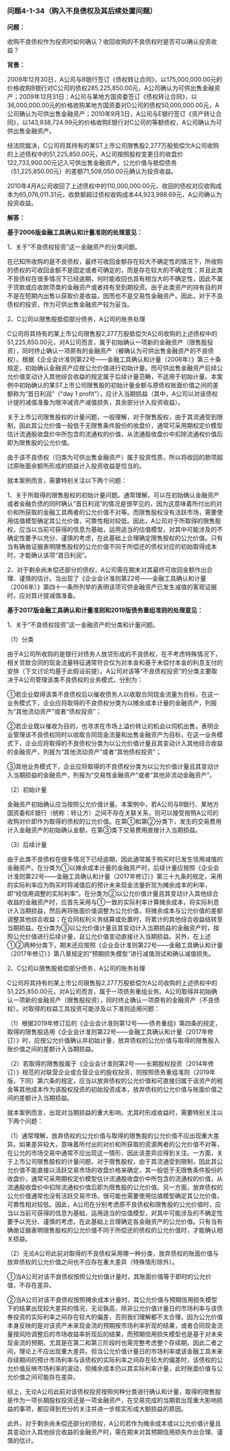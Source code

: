 ### 问题4-1-34（购入不良债权及其后续处置问题）

**问题：**

收购不良债权作为投资时如何确认？收回收购的不良债权时是否可以确认投资收益？

**背景：**

2009年12月30日，A公司与B银行签订《债权转让合同》，以175,000,000.00元的价格收购B银行对C公司的债权285,225,850.00元，A公司确认为可供出售金融资产；2009年12月31日；A公司与某地方国资委签订《债权转让合同》，以36,000,000.00元的价格收购某地方国资委对D公司的债权50,000,000.00元，A公司确认为可供出售金融资产；2010年9月3日，A公司与E银行签订《资产转让合同》，以143,938,724.99元的价格收购E银行对C公司的等额债权，A公司确认为可供出售金融资产。

经法院裁决，C公司将其持有的某ST上市公司限售股2,277万股抵偿欠A公司收购的上述债权中的51,225,850.00元，A公司按照股权变更日的收盘价122,733,900.00元记入可供出售金融资产，公允价值与抵偿债务（51,225,850.00元）的差额71,508,050.00元确认为投资收益。

2010年4月A公司收回了上述债权中的110,000,000.00元，收回的债权对应收购成本为65,076,011.31元，收款额超过债权收购成本44,923,988.69元，A公司确认为投资收益。

**解答：**

**基于2006版金融工具确认和计量准则的处理意见：**

1、关于“不良债权投资”这一金融资产的分类问题。

在已知所收购的是不良债权，最终可收回金额存在较大不确定性的情况下，所收购的债权的可收回金额不是固定或者可确定的，而是存在较大的不确定性；并且此类不良债权在很多情况下已经逾期，何时能收回也具有相当大的不确定性，因此不属于贷款或应收款项类的金融资产或者持有至到期投资。由于此类资产的持有目的并不是在短期内出售以获取价差收益，因而也不是交易性金融资产。因此，对于不良债权的投资，作为可供出售金融资产较为妥当。

2、C公司以限售股抵偿部分债务，A公司的账务处理

C公司将其持有的某上市公司限售股2,277万股抵偿欠A公司收购的上述债权中的51,225,850.00元，对A公司而言，属于初始确认一项新的金融资产（限售股投资），同时终止确认一项原有的金融资产（被确认为可供出售金融资产的不良债权）。根据《企业会计准则第22号——金融工具确认和计量（2006年）》第三十条规定，初始确认金融资产应按公允价值进行初始计量。而可供出售金融资产后续公允价值变动计入其他综合收益的规定属于后续计量范畴，不适用于初始计量。本案例中初始确认的某ST上市公司限售股的初始计量金额与原债权账面价值之间的差额称为“首日利润”（“day
1
profit”），应计入当期损益（其中，A公司以对该债权计提的减值准备为限冲减资产减值损失，其余部分计入投资收益）。

关于上市公司限售股权的计量问题，一般理解，对于限售股权，由于其流通受到限制，因此其公允价值一般低于无限售条件股份的收盘价，通常可采用期权定价模型估计流通股收盘价中所包含的流通权的价值，从流通股收盘价中扣除流通权价值后即为限售股的公允价值。

由于该不良债权（归类为可供出售金融资产）属于投资性质，所以将收回的款项超过原账面余额所形成的损益计入投资收益是恰当的。

就本案例而言，需要特别关注以下两个问题：

1、关于所取得的限售股权的初始计量问题。通常理解，可以在初始确认金融资产或者金融负债的同时确认“首日利润”的情况是很罕见的，因为这意味着所付出的对价和所获取的金融工具两者的公允价值不对等。而限售股权没有活跃市场，需要使用估值模型确定其公允价值，可靠性相对较低。因此，A公司对于所取得的限售股权，应当以当前可获得的信息为基础，运用适当的估值模型，对其中可能涉及的不确定性要予以充分、谨慎的考虑，在此基础上合理确定限售股权的公允价值。只有当有确凿证据表明限售股权的公允价值不同于所偿还的债权对应的初始取得成本时，才能确认该项“首日利润”。

2、对于剩余尚未偿还部分的债权，A公司需在期末对其最终可收回金额作出合理、谨慎的估计。当出现了《企业会计准则第22号——金融工具确认和计量（2006年）》第四十一条所列举的表明该项可供金融资产已发生减值的客观证据时，应对其计提减值准备。

**基于2017版金融工具确认和计量准则和2019版债务重组准则的处理意见：**

1、关于“不良债权投资”这一金融资产的分类和计量问题。

（1）分类

由于A公司所收购的是银行对债务人放贷形成的不良债权，在不考虑特殊情况下，相关贷款合同的现金流量特征通常符合仅为对本金和基于未偿付本金的利息支付的安排（下文讨论均基于此假设前提）。A公司对该等“不良债权投资”的分类主要取决于A公司管理该类不良债权的业务模式，分别为：

①若企业取得该类不良债权后以催收债务人以收取合同现金流量为目标，在这一业务模式下，企业应将取得的不良债权分类为以摊余成本计量的金融资产，列报为“其他流动资产”或者“债权投资”；

②若企业既以催收为目的，也寻求在市场上溢价转让的机会以伺机出售，表明企业管理该不良债权同时以收取合同现金流量和出售金融资产为目标，在这一业务模式下，企业应将取得的不良债权分类为以公允价值计量且其变动计入其他综合收益的金融资产，列报为“其他流动资产”或者“其他债权投资”；

③其他业务模式下，企业应将取得的不良债权分类为以公允价值计量且其变动计入当期损益的金融资产，列报为“交易性金融资产”或者“其他非流动金融资产”。

（2）初始计量

金融资产初始确认应当按照公允价值计量。本案例中，若A公司与B银行、某地方国资委和E银行（统称：转让方）之间不存在关联关系，则可以接受按照A公司的收购对价即作为取得的债权的公允价值。在第①和第②分类下，发生的交易费用计入金融资产的初始确认金额，在第③类下交易费用直接计入当期损益。

（3）后续计量

由于此类不良债权在很多情况下已经逾期，因此通常属于购买时已发生信用减值的金融资产。在分类为①以摊余成本计量的金融资产时，后续计量应按照《企业会计准则第22号——金融工具确认和计量（2017年修订）》第三十九条的规定，采用的实际利率应为购买时将减值后的预计未来现金流量折现为摊余成本的利率，即“经信用调整的实际利率”。在分类为②以公允价值计量且其变动计入其他综合收益的金融资产时，应首先采用与①一致的实际利率计算摊余成本，将实际利息计入当期损益，然后再将账面价值调整为公允价值，将摊余成本与公允价值的差额调整其他综合收益；在合同权利义务结算或处置时，将累计的其他综合收益结转至当期损益。在分类为③以公允价值计量且其变动计入当期损益的金融资产时，按照公允价值进行后续计量，且公允价值变动直接计入当期损益。另外，在上述①②两种分类下，期末还应按照《企业会计准则第22号——金融工具确认和计量（2017年修订）》第八章规定的“预期损失模型”进行减值测试和确认减值损失。

2、C公司以限售股抵偿部分债务，A公司的账务处理

C公司将其持有的某上市公司限售股2,277万股抵偿欠A公司收购的上述债权中的51,225,850.00元，对A公司而言，属于一项债务重组业务。A公司取得并初始确认一项新的金融资产（限售股投资），同时终止确认一项原有的金融资产（不良债权）。对取得的权益工具投资可能涉及以下准则适用问题：

（1）根据2019年修订后的《企业会计准则第12号——债务重组》第四条的规定，取得的限售股适用《企业会计准则第22号——金融工具确认和计量（2017年修订）》时，应按公允价值确认并初始计量，放弃债权的公允价值与取得的限售股入账价值之间的差额计入当期损益。

（2）若取得的限售股属于《企业会计准则第2号——长期股权投资（2014年修订）》规范的对联营企业或合营企业的股权投资，则按照债务重组准则（2019年版，下同）第六条的规定，应当以放弃债权的公允价值和可直接归属于该资产的税金等其他成本作为该股权投资的初始投资成本，放弃债权的公允价值与账面价值之间的差额计入当期损益。

就本案例而言，出现对当期损益的重大影响，尤其时形成收益时，需要特别关注以下两个问题：

（1）通常理解，放弃债权的公允价值与取得的限售股的公允价值不应出现重大差异。如果差异较大，意味着所付出的对价和所获取的资源两者的公允价值不对等，在公允的市场交易中通常不应出现这一情形，因此该差异应得到关注。一方面，关于上市公司限售股权的计量问题，对于限售股权，由于其流通受到限制，因此其公允价值不能直接以活跃交易市场的收盘价格来确定，其一般低于无限售条件股份的收盘价，通常可采用期权定价模型估计流通股收盘价中所包含的流通权的价值，从流通股收盘价中扣除流通权价值后即为限售股的公允价值。另一方面，放弃债权的公允价值通常也没有活跃交易市场，很可能也需要使用估值模型确定其公允价值，可靠性相对较低。因此，A公司在分别考虑原不良债权和限售股的公允价值时，应当以当前可获得的信息为基础，运用适当的估值模型，对其中可能涉及的不确定性要予以充分、谨慎的考虑，在此基础上合理确定各金融资产的公允价值。只有当有确凿证据表明限售股权的公允价值不同于所偿还的债权的公允价值时，才能确认相关损益。

（2）无论A公司此前对取得的不良债权采用哪一种分类，放弃债权的账面价值与放弃债权的公允价值之间也不应存在重大差异（特殊情形除外）。

①当A公司对该不良债权按照公允价值计量时，其账面价值等于即时的公允价值，不存在差异。

②当A公司对该不良债权按照摊余成本计量时，其公允价值与预期信用损失模型下的结果出现较大差异的情况，无论孰高，除非公允价值计量日的市场利率与该债券投资的实际利率之间存在较大的偏差，否则我们理解都不太合理，因为公允价值本身反映的是对该资产未来现金流的预期按市场利率折现的结果，或者合同现金流量按风险调整后的市场收益率折现后的结果，而预期信用损失模型也是基于对未来现金流的预期，尤其是在第二和第三阶段时也需完整考虑整个存续期，因此二者之间，理论上不应出现重大差异。但当公允价值计量日的市场利率或该金融工具未来存续期间的预计市场利率与该债权的实际利率之间存在较大的偏差时，该债权的公允价值反映市场利率的波动，但摊余成本仍以其实际利率计量，此时账面价值与公允价值之间可能存在差异。

综上，无论A公司此前对该债权投资按照何种分类进行确认和计量，取得的限售股是作为一项长期股权投资还是一项金融资产，在交易完成的当期若出现重大影响损益的事项，都应得到充分的关注并进一步核实形成大额损益的原因。

此外，对于剩余尚未偿还部分的债权，A公司若作为摊余成本或以公允价值计量且其变动计入其他综合收益的金融资产时，需在期末对其预期信用损失作出合理、谨慎的估计。